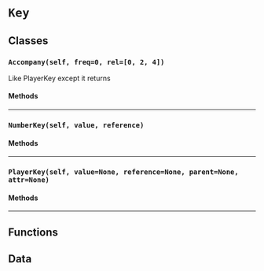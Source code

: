# `Key`

## Classes

### `Accompany(self, freq=0, rel=[0, 2, 4])`

Like PlayerKey except it returns 

#### Methods

---

### `NumberKey(self, value, reference)`



#### Methods

---

### `PlayerKey(self, value=None, reference=None, parent=None, attr=None)`



#### Methods

---

## Functions

## Data

